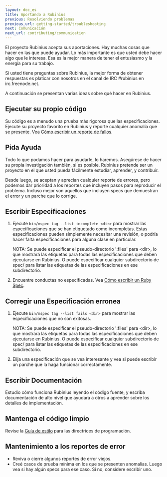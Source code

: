 ```yaml
---
layout: doc_es
title: Aportando a Rubinius
previous: Resolviendo problemas
previous_url: getting-started/troubleshooting
next: Comunicación
next_url: contributing/communication
---
```


El proyecto Rubinius acepta sus aportaciones. Hay muchas cosas que hacer en las que
puede ayudar. Lo más importante es que usted debe hacer algo que le interesa.
Esa es la mejor manera de tener el entusiasmo y la energía para su trabajo.

Si usted tiene preguntas sobre Rubinius, la mejor forma de obtener respuestas
es platicar con nosotros en el canal de IRC #rubinius en irc.freenode.net.

A continuación se presentan varias ideas sobre qué hacer en Rubinius.


## Ejecutar su propio código

Su código es a menudo una prueba más rigorosa que las especificaciones. Ejecute su proyecto favorito
en Rubinius y reporte cualquier anomalía que se presente. Vea [Cómo escribir un reporte de fallos](/doc/es/how-to/write-a-ticket).


## Pida Ayuda

Todo lo que podamos hacer para ayudarle, lo haremos. Asegúrese de hacer su
propia investigación también, si es posible. Rubinius pretende ser un proyecto
en el que usted pueda fácilmente estudiar, aprender, y contribuir.

Desde luego, se aceptan y aprecian cualquier reporte de errores, pero podemos dar
prioridad a los reportes que incluyen pasos para reproducir el problema.
Incluso mejor son aquellos que incluyen specs que demuestran el error y un
parche que lo corrige.


## Escribir Especificaciones

  1. Ejecute `bin/mspec tag --list incomplete <dir>` para mostrar las
     especificaciones que se han etiquetado como incompletas. Estas
     especificaciones pueden simplemente necesitar una revisión, o podría
     hacer falta especificaciones para alguna clase en particular.

     NOTA: Se puede especificar el pseudo-directorio ':files' para
     \<dir\>, lo que mostrará las etiquetas para todas las especificaciones
     que deben ejecutarse en Rubinius. O puede especificar cualquier
     subdirectorio de spec/ para listar las etiquetas de las especificaciones
     en ese subdirectorio.

  2. Encuentre conductas no especificadas. Vea [Cómo escribir un Ruby
     Spec](/doc/es/how-to/write-a-ruby-spec).

## Corregir una Especificación erronea

  1. Ejecute `bin/mspec tag --list fails <dir>` para mostrar las especificaciones
     que no son exitosas.

     NOTA: Se puede especificar el pseudo-directorio ':files' para
     \<dir\>, lo que mostrara las etiquetas para todas las especificaciones
     que deben ejecutarse en Rubinius. O puede especificar cualquier
     subdirectorio de spec/ para listar las etiquetas de las especificaciones
     en ese subdirectorio.

  2. Elija una especificación que se vea interesante y vea si puede escribir
     un parche que la haga funcionar correctamente.

## Escribir Documentación

Estudio cómo funciona Rubinius leyendo el código fuente, y escriba
documentación de alto nivel que ayudará a otros a aprender sobre los
detalles de implementación.

## Mantenga el código limpio

Revise la [Guía de estilo](/doc/es/contributing/style-guide/) para las directrices
de programación.

## Mantenimiento a los reportes de error

  * Reviva o cierre algunos reportes de error viejos.
  * Creé casos de prueba mínima en los que se presenten
    anomalias. Luego vea si hay algún specs para ese caso.
    Si no, considere escribir uno.

